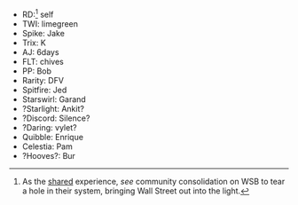 - RD:[^rainboom] self
- TWI: limegreen
- Spike: Jake
- Trix: K
- AJ: 6days
- FLT: chives
- PP: Bob
- Rarity: DFV
- Spitfire: Jed
- Starswirl: Garand
- ?Starlight: Ankit?
- ?Discord: Silence?
- ?Daring: vylet?
- Quibble: Enrique
- Celestia: Pam
- ?Hooves?: Bur

[^rainboom]: As the [shared](https://youtu.be/io8Xk120xOc) experience, _see_ community consolidation on WSB to tear a hole in their system, bringing Wall Street out into the light.
